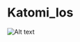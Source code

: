 # Katomi_Ios
![Alt text](https://drive.google.com/file/d/17lA8jEZE4c64G7IaO7iod2yHN5Lh7FOP/view?usp=sharing "patients")
